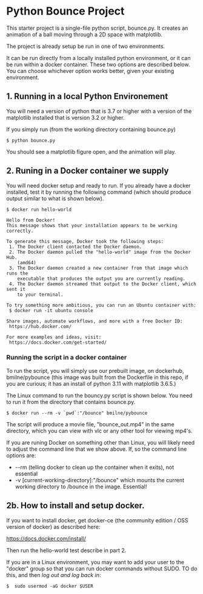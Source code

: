 # Python Bounce Project

This starter project is a single-file python script, bounce.py.
It creates an animation of a ball moving through a 2D space with matplotlib.

The project is already setup be run in one of two environments.

It can be run directly from a locally installed python environment, or it can be run within a
docker container. These two options are described below. You can choose whichever option works
better, given your existing environment.


## 1. Running in a local Python Environement

You will need a version of python that is 3.7 or higher with a version of the matplotlib
installed that is version 3.2 or higher.

If you simply run (from the working directory containing bounce.py)

```console
$ python bounce.py
```

You should see a matplotlib figure open, and the animation will play.


## 2. Runing in a Docker container we supply

You will need docker setup and ready to run. If you already have a docker installed,
test it by running the following command (which should produce output similar to
what is shown below).

```console
$ docker run hello-world

Hello from Docker!
This message shows that your installation appears to be working correctly.

To generate this message, Docker took the following steps:
 1. The Docker client contacted the Docker daemon.
 2. The Docker daemon pulled the "hello-world" image from the Docker Hub.
    (amd64)
 3. The Docker daemon created a new container from that image which runs the
    executable that produces the output you are currently reading.
 4. The Docker daemon streamed that output to the Docker client, which sent it
    to your terminal.

To try something more ambitious, you can run an Ubuntu container with:
 $ docker run -it ubuntu console

Share images, automate workflows, and more with a free Docker ID:
 https://hub.docker.com/

For more examples and ideas, visit:
 https://docs.docker.com/get-started/

```

### Running the script in a docker container

To run the script, you will simply use our prebuilt image,
on dockerhub, bmilne/pybounce
(this image was built from the Dockerfile in this repo, if you are curious;
it has an install of python 3.11 with matplotlib 3.6.5.)

The Linux command to run the bouncy.py script is shown below. You need to run it
from the directory that contains bounce.py.

```console
$ docker run --rm -v `pwd`:"/bounce" bmilne/pybounce
```

The script will produce a movie file, "bounce_out.mp4" in the same directory, which you can
view with vlc or any other tool for viewing mp4's.

If you are runing Docker on something other than Linux, you will likely need to adjust the
command line that we show above. If, so the command line options are:
* --rm (telling docker to clean up the container when it exits), not essential
* -v [current-working-directory]:"/bounce" which mounts the current working directory to /bounce in the image. Essential!

## 2b. How to install and setup docker.

If you want to install docker, get docker-ce (the community edition / OSS version of docker)
as described here:

https://docs.docker.com/install/

Then run the hello-world test describe in part 2.

If you are in a Linux environment, you may want to add your user to the "docker" group
so that you can run docker commands without SUDO. TO do this, and then _log out and log back in_:

```console
$  sudo usermod -aG docker $USER
```

